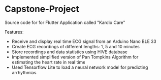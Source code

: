 # Capstone-Project
Source code for for Flutter Application called "Kardio Care"

Features:
- Receive and display real time ECG signal from an Arduino Nano BLE 33
- Create ECG recordings of different lengths: 1, 5 and 10 minutes
- Store recordings and data statistics using HIVE database
- Implemented simplified version of Pan Tompkins Algorithm for estimating the heart rate in real time
- Used Tensorflow Lite to load a neural network model for predicting arrhythmias 
